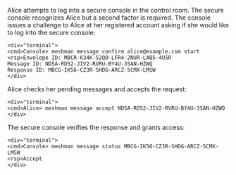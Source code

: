 
Alice attempts to log into a secure console in the control room. The secure console recognizes 
Alice but a second factor is required. The console issues a challenge to Alice at her
registered account asking if she would like to log into the secure console:


~~~~
<div="terminal">
<cmd>Console> meshman message confirm alice@example.com start
<rsp>Envelope ID: MBCR-K34K-52QD-LFR4-2NUR-LAB5-4U5R
Message ID: NDSA-RD52-JIV2-RVRU-BY4U-3SAN-HZWQ
Response ID: MBCG-IK56-CZ3R-SHDG-ARCZ-5CMX-LMSW
</div>
~~~~

Alice checks her pending messages and accepts the request:


~~~~
<div="terminal">
<cmd>Alice> meshman message accept NDSA-RD52-JIV2-RVRU-BY4U-3SAN-HZWQ
</div>
~~~~

The secure console verifies the response and grants access:


~~~~
<div="terminal">
<cmd>Console> meshman message status MBCG-IK56-CZ3R-SHDG-ARCZ-5CMX-LMSW
<rsp>Accept
</div>
~~~~


